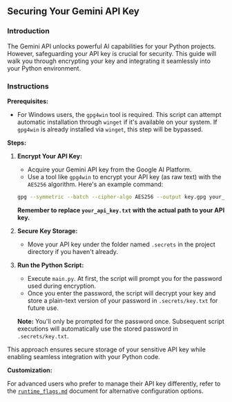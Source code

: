 ## Securing Your Gemini API Key

### Introduction

The Gemini API unlocks powerful AI capabilities for your Python projects. However, safeguarding your API key is crucial for security. This guide will walk you through encrypting your key and integrating it seamlessly into your Python environment.

### Instructions

**Prerequisites:**

- For Windows users, the `gpg4win` tool is required. This script can attempt automatic installation through `winget` if it's available on your system. If `gpg4win` is already installed via `winget`, this step will be bypassed.

**Steps:**

1. **Encrypt Your API Key:**

   - Acquire your Gemini API key from the Google AI Platform.
   - Use a tool like `gpg4win` to encrypt your API key (as raw text) with the `AES256` algorithm. Here's an example command:

   ```sh
   gpg --symmetric --batch --cipher-algo AES256 --output key.gpg your_api_key.txt
   ```

   **Remember to replace `your_api_key.txt` with the actual path to your API key.**

2. **Secure Key Storage:**

   - Move your API key under the folder named `.secrets` in the project directory if you haven't already.

3. **Run the Python Script:**

   - Execute `main.py`. At first, the script will prompt you for the password used during encryption.
   - Once you enter the password, the script will decrypt your key and store a plain-text version of your password in `.secrets/key.txt` for future use.

   **Note:** You'll only be prompted for the password once. Subsequent script executions will automatically use the stored password in `.secrets/key.txt`.

This approach ensures secure storage of your sensitive API key while enabling seamless integration with your Python code.

**Customization:**

For advanced users who prefer to manage their API key differently, refer to the [`runtime_flags.md`](./runtime_flags.md) document for alternative configuration options.
